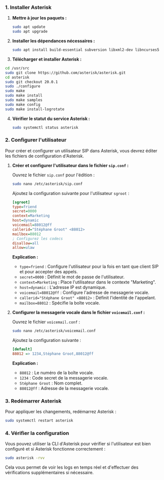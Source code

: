 
### 1. Installer Asterisk

1. **Mettre à jour les paquets :**

   ```bash
   sudo apt update
   sudo apt upgrade
   ```

2. **Installer les dépendances nécessaires :**

   ```bash
   sudo apt install build-essential subversion libxml2-dev libncurses5-dev libnewt-dev libsqlite3-dev uuid-dev
   ```

3. **Télécharger et installer Asterisk :**

```bash
cd /usr/src
sudo git clone https://github.com/asterisk/asterisk.git
cd asterisk
sudo git checkout 20.0.1
sudo ./configure
sudo make
sudo make install
sudo make samples
sudo make config
sudo make install-logrotate
```

4. **Vérifier le statut du service Asterisk :**

   ```bash
   sudo systemctl status asterisk
   ```

### 2. Configurer l'utilisateur

Pour créer et configurer un utilisateur SIP dans Asterisk, vous devrez éditer les fichiers de configuration d'Asterisk. 

1. **Créer et configurer l'utilisateur dans le fichier `sip.conf` :**

   Ouvrez le fichier `sip.conf` pour l'édition :

   ```bash
   sudo nano /etc/asterisk/sip.conf
   ```

   Ajoutez la configuration suivante pour l'utilisateur `sgroot` :

   ```ini
   [sgroot]
   type=friend
   secret=0000
   context=Marketing
   host=dynamic
   voicemail=88012@ff
   callerid="Stéphane Groot" <88012>
   mailbox=88012
   ; Configurez les codecs
   disallow=all
   allow=ulaw
   ```

   **Explication :**
   - `type=friend` : Configure l'utilisateur pour la fois en tant que client SIP et pour accepter des appels.
   - `secret=0000` : Définit le mot de passe de l'utilisateur.
   - `context=Marketing` : Place l'utilisateur dans le contexte "Marketing".
   - `host=dynamic` : L'adresse IP est dynamique.
   - `voicemail=88012@ff` : Configure l'adresse de messagerie vocale.
   - `callerid="Stéphane Groot" <88012>` : Définit l'identité de l'appelant.
   - `mailbox=88012` : Spécifie la boîte vocale.

2. **Configurer la messagerie vocale dans le fichier `voicemail.conf` :**

   Ouvrez le fichier `voicemail.conf` :

   ```bash
   sudo nano /etc/asterisk/voicemail.conf
   ```

   Ajoutez la configuration suivante :

   ```ini
   [default]
   88012 => 1234,Stéphane Groot,88012@ff
   ```

   **Explication :**
   - `88012` : Le numéro de la boîte vocale.
   - `1234` : Code secret de la messagerie vocale.
   - `Stéphane Groot` : Nom complet.
   - `88012@ff` : Adresse de la messagerie vocale.

### 3. Redémarrer Asterisk

Pour appliquer les changements, redémarrez Asterisk :

```bash
sudo systemctl restart asterisk
```

### 4. Vérifier la configuration

Vous pouvez utiliser la CLI d'Asterisk pour vérifier si l'utilisateur est bien configuré et si Asterisk fonctionne correctement :

```bash
sudo asterisk -rvv
```

Cela vous permet de voir les logs en temps réel et d'effectuer des vérifications supplémentaires si nécessaire.

